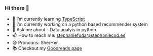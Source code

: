 ### Hi there 👋

<!--
**StephanieF/StephanieF** is a ✨ _special_ ✨ repository because its `README.md` (this file) appears on your GitHub profile.

Here are some ideas to get you started:

- 🔭 I’m currently working on ...
- 🌱 I’m currently learning [MatLab](https://www.mathworks.com/)
- 👯 I’m looking to collaborate on ...
- 🤔 I’m looking for help with ...
- 💬 Ask me about ...
- 📫 How to reach me: [stephaniefuda@stephaniecod.es](mailto=stephaniefuda@stephaniecod.es)
- 😄 Pronouns: She/Her
- ⚡ Fun fact: ...
-->

- 🌱 I’m currently learning [TypeScript](https://www.typescriptlang.org/)
- 🔭 I’m currently working on a python based recommender system
- 💬 Ask me about - Data analyis in python
- 📫 How to reach me: [stephaniefuda@stephaniecod.es](mailto:stephaniefuda@stephaniecod.es?Subject=Secret+knock+because+I+found+you+on+GitHub)
- 😄 Pronouns: She/Her
- :books: Checkout my [Goodreads page](https://www.goodreads.com/stephaniefuda)
